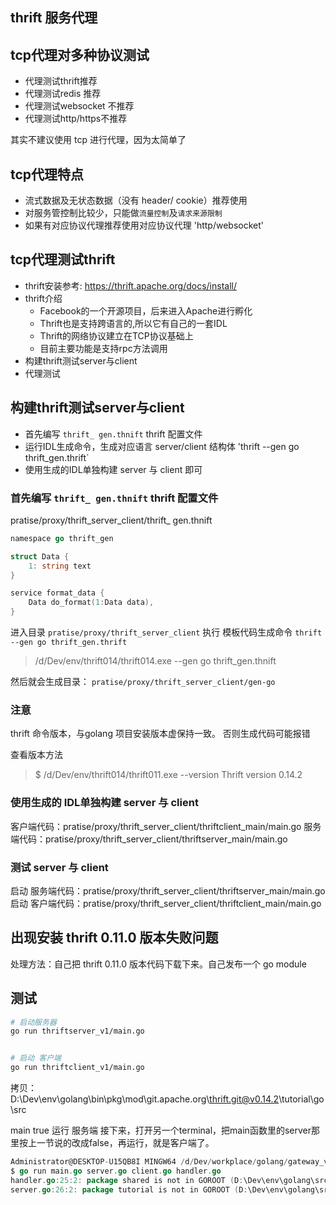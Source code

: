 ## thrift 服务代理

## tcp代理对多种协议测试
- 代理测试thrift推荐
- 代理测试redis 推荐
- 代理测试websocket 不推荐
- 代理测试http/https不推荐

其实不建议使用 tcp 进行代理，因为太简单了

## tcp代理特点
- 流式数据及无状态数据（没有 header/ cookie）推荐使用
- 对服务管控制比较少，只能做`流量控制`及`请求来源限制`
- 如果有对应协议代理推荐使用对应协议代理 'http/websocket' 

## tcp代理测试thrift
- thrift安装参考: https://thrift.apache.org/docs/install/
- thrift介绍
    - Facebook的一个开源项目，后来进入Apache进行孵化
    - Thrift也是支持跨语言的,所以它有自己的一套IDL
    - Thrift的网络协议建立在TCP协议基础上
    - 目前主要功能是支持rpc方法调用
- 构建thrift测试server与client
- 代理测试


## 构建thrift测试server与client
- 首先编写 `thrift_ gen.thnift` thrift 配置文件
- 运行IDL生成命令，生成对应语言 server/client 结构体
    'thrift --gen go thrift_gen.thrift` 
- 使用生成的IDL单独构建 server 与 client 即可

### 首先编写 `thrift_ gen.thnift` thrift 配置文件
pratise/proxy/thrift_server_client/thrift_ gen.thnift

```go
namespace go thrift_gen

struct Data {
    1: string text
}

service format_data {
    Data do_format(1:Data data),
}
```

进入目录 `pratise/proxy/thrift_server_client` 执行 模板代码生成命令 `thrift --gen go thrift_gen.thrift`
> /d/Dev/env/thrift014/thrift014.exe --gen go thrift_gen.thnift

然后就会生成目录： `pratise/proxy/thrift_server_client/gen-go`


### 注意
thrift 命令版本，与golang 项目安装版本虚保持一致。
否则生成代码可能报错

查看版本方法
> $ /d/Dev/env/thrift014/thrift011.exe --version
> Thrift version 0.14.2

### 使用生成的 IDL单独构建 server 与 client
客户端代码：pratise/proxy/thrift_server_client/thriftclient_main/main.go
服务端代码：pratise/proxy/thrift_server_client/thriftserver_main/main.go


### 测试 server 与 client 
启动 服务端代码：pratise/proxy/thrift_server_client/thriftserver_main/main.go
启动 客户端代码：pratise/proxy/thrift_server_client/thriftclient_main/main.go

## 出现安装 thrift 0.11.0 版本失败问题
处理方法：自己把 thrift 0.11.0 版本代码下载下来。自己发布一个 go module


## 测试
```bash
# 启动服务器
go run thriftserver_v1/main.go


# 启动 客户端
go run thriftclient_v1/main.go
```

拷贝：D:\Dev\env\golang\bin\pkg\mod\git.apache.org\thrift.git@v0.14.2\tutorial\go\src

main true 运行 服务端
接下来，打开另一个terminal，把main函数里的server那里按上一节说的改成false，再运行，就是客户端了。

```go
Administrator@DESKTOP-U15QB8I MINGW64 /d/Dev/workplace/golang/gateway_v1/pratise/proxy/thrift_server_client/thrift_v1 (master)
$ go run main.go server.go client.go handler.go
handler.go:25:2: package shared is not in GOROOT (D:\Dev\env\golang\src\shared)
server.go:26:2: package tutorial is not in GOROOT (D:\Dev\env\golang\src\tutorial)
```